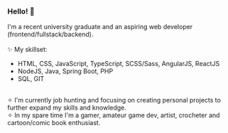 ### Hello! 👾
I'm a recent university graduate and an aspiring web developer (frontend/fullstack/backend).
<br /><br />✨ My skillset:
- HTML, CSS, JavaScript, TypeScript, SCSS/Sass, AngularJS, ReactJS
- NodeJS, Java, Spring Boot, PHP
- SQL, GIT

<br />✧ I'm currently job hunting and focusing on creating personal projects to further expand my skills and knowledge.
<br />✧ In my spare time I'm a gamer, amateur game dev, artist, crocheter and cartoon/comic book enthusiast.

